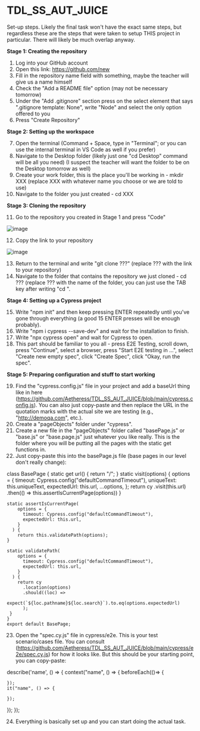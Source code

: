 # TDL_SS_AUT_JUICE

Set-up steps. Likely the final task won't have the exact same steps, but regardless these are the steps that were taken to setup THIS project in particular. There will likely be much overlap anyway.



**Stage 1: Creating the repository**

1. Log into your GitHub account
2. Open this link: https://github.com/new
3. Fill in the repository name field with something, maybe the teacher will give us a name himself
4. Check the "Add a README file" option (may not be necessary tomorrow)
5. Under the "Add .gitignore" section press on the select element that says ".gitignore template: None", write "Node" and select the only option offered to you
6. Press "Create Repository"



**Stage 2: Setting up the workspace**

7. Open the terminal (Command + Space, type in "Terminal"; or you can use the internal terminal in VS Code as well if you prefer)
8. Navigate to the Desktop folder (likely just one "cd Desktop" command will be all you need) (I suspect the teacher will want the folder to be on the Desktop tomorrow as well)
9. Create your work folder, this is the place you'll be working in - mkdir XXX (replace XXX with whatever name you choose or we are told to use)
10. Navigate to the folder you just created - cd XXX



**Stage 3: Cloning the repository**

11. Go to the repository you created in Stage 1 and press "Code"

![image](https://user-images.githubusercontent.com/55312233/186472008-aefb4a74-e482-4eb1-ab26-70b291f7065c.png)

12. Copy the link to your repository

![image](https://user-images.githubusercontent.com/55312233/186472165-957275df-fb09-405a-ab03-4aabf723a9ae.png)

13. Return to the terminal and write "git clone ???" (replace ??? with the link to your repository)
14. Navigate to the folder that contains the repository we just cloned - cd ??? (replace ??? with the name of the folder, you can just use the TAB key after writing "cd ".



**Stage 4: Setting up a Cypress project**

15. Write "npm init" and then keep pressing ENTER repeatedly until you've gone through everything (a good 15 ENTER presses will be enough probably).
16. Write "npm i cypress --save-dev" and wait for the installation to finish.
17. Write "npx cypress open" and wait for Cypress to open.
18. This part should be familiar to you all - press E2E Testing, scroll down, press "Continue", select a browser, press "Start E2E testing in ...", select "Create new empty spec", click "Create Spec", click "Okay, run the spec".



**Stage 5: Preparing configuration and stuff to start working**

19. Find the "cypress.config.js" file in your project and add a baseUrl thing like in here (https://github.com/Aetheress/TDL_SS_AUT_JUICE/blob/main/cypress.config.js). You can also just copy-paste and then replace the URL in the quotation marks with the actual site we are testing (e.g., "http://demoqa.com", etc.).
20. Create a "pageObjects" folder under "cypress".
21. Create a new file in the "pageObjects" folder called "basePage.js" or "base.js" or "base.page.js" just whatever you like really. This is the folder where you will be putting all the pages with the static get functions in.
22. Just copy-paste this into the basePage.js file (base pages in our level don't really change):

class BasePage {
    static get url() {
        return "/";
    }
    static visit(options) {
        options = {
          timeout: Cypress.config("defaultCommandTimeout"),
          uniqueText: this.uniqueText,
          expectedUrl: this.url,
          ...options,
        };
        return cy
          .visit(this.url)
          .then(() => this.assertIsCurrentPage(options))
      }
    
    static assertIsCurrentPage(
        options = {
          timeout: Cypress.config("defaultCommandTimeout"),
          expectedUrl: this.url,
        }
      ) {
        return this.validatePath(options);
    }
    
    static validatePath(
        options = {
          timeout: Cypress.config("defaultCommandTimeout"),
          expectedUrl: this.url,
        }
      ) {
        return cy
          .location(options)
          .should((loc) =>
            expect(`${loc.pathname}${loc.search}`).to.eq(options.expectedUrl)
          );
     }
    }
    export default BasePage;
    
23. Open the "spec.cy.js" file in cypress/e2e. This is your test scenario/cases file. You can consult (https://github.com/Aetheress/TDL_SS_AUT_JUICE/blob/main/cypress/e2e/spec.cy.js) for how it looks like. But this should be your starting point, you can copy-paste:

describe('name', () => {
  context("name", () => {
    beforeEach(()=> {
      
    });
    it("name", () => {
    
    });
   });
  });
  
24. Everything is basically set up and you can start doing the actual task.
